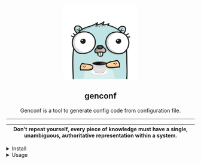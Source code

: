 <p align="center">
    <img src="./logo/genconf.png" width="200" height="200" />
</p>
<h2 align="center">genconf</h2>
<p align="center">Genconf is a tool to generate config code from configuration file.</p>


---

| Don't repeat yourself, every piece of knowledge must have a single, unambiguous, authoritative representation within a system. |
| - |

<details>
<summary>Install</summary>

### Requirements:

1. Golang

### Install:

1. Download latest code with `go get` 
    ```bash
    go get -u go.zoe.im/genconf
    ```
2. Install `genconf` with `go install`
    ```bash
    go install go.zoe.im/genconf
    ```
3. Make sure you have install `genconf` success
    ```bash
    genconf version
    ```
</details>

<details>
<summary>Usage</summary>

### Steps:

1. Write your configuration with extend name we supported
    1. `json`: JSON file.
    2. `yaml`, `yml`: YAML file. :tada: **RECOMMAND**
    3. `toml`: TOML file. :tada: **RECOMMAND**
2. Generate code with command
    ```bash
    genconf
    ```

### Examples:

</details>